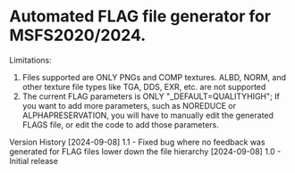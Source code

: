 # Automated FLAG file generator for MSFS2020/2024.

Limitations:
1. Files supported are ONLY PNGs and COMP textures. ALBD, NORM, and other texture file types like TGA, DDS, EXR, etc. are not supported
2. The current FLAG parameters is ONLY "_DEFAULT=QUALITYHIGH"; If you want to add more parameters, such as NOREDUCE or ALPHAPRESERVATION, you will have to manually edit the generated FLAGS file, or edit the code to add those parameters.

Version History
[2024-09-08] 1.1 - Fixed bug where no feedback was generated for FLAG files lower down the file hierarchy
[2024-09-08] 1.0 - Initial release